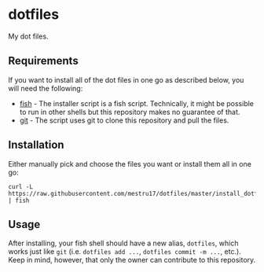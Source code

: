# dotfiles
My dot files.

## Requirements
If you want to install all of the dot files in one go as described below, you will need the following:

- [fish](https://fishshell.com/) - The installer script is a fish script. Technically, it might be possible to run in other shells but this repository makes no guarantee of that.
- [git](https://git-scm.com/) - The script uses git to clone this repository and pull the files.

## Installation
Either manually pick and choose the files you want or install them all in one go:
```fish
curl -L https://raw.githubusercontent.com/mestru17/dotfiles/master/install_dotfiles.fish | fish
```

## Usage
After installing, your fish shell should have a new alias, `dotfiles`, which works just like `git` (i.e. `dotfiles add ...`, `dotfiles commit -m ...`, etc.). Keep in mind, however, that only the owner can contribute to this repository.

